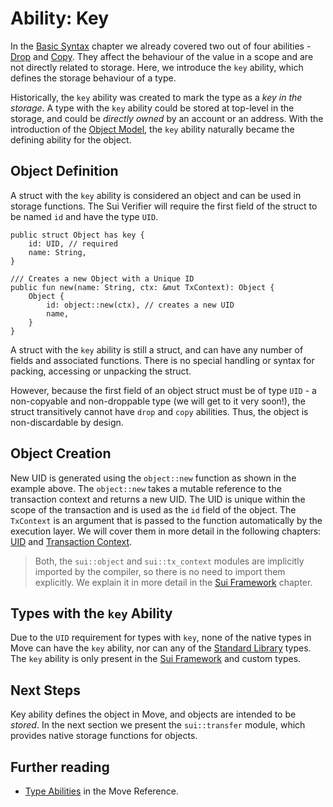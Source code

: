 # Ability: Key

In the [Basic Syntax](./../move-basics) chapter we already covered two out of four abilities -
[Drop](./drop-ability.md) and [Copy](./copy-ability.md). They affect the behaviour of the value in a
scope and are not directly related to storage. Here, we introduce the `key` ability, which defines
the storage behaviour of a type.

Historically, the `key` ability was created to mark the type as a _key in the storage_. A type with
the `key` ability could be stored at top-level in the storage, and could be _directly owned_ by an
account or an address. With the introduction of the [Object Model](./../object), the `key` ability
naturally became the defining ability for the object.

<!-- TODO: What is Sui Verifier - link, later -->

## Object Definition

A struct with the `key` ability is considered an object and can be used in storage functions. The
Sui Verifier will require the first field of the struct to be named `id` and have the type `UID`.

```move
public struct Object has key {
    id: UID, // required
    name: String,
}

/// Creates a new Object with a Unique ID
public fun new(name: String, ctx: &mut TxContext): Object {
    Object {
        id: object::new(ctx), // creates a new UID
        name,
    }
}
```

A struct with the `key` ability is still a struct, and can have any number of fields and associated
functions. There is no special handling or syntax for packing, accessing or unpacking the struct.

However, because the first field of an object struct must be of type `UID` - a non-copyable and
non-droppable type (we will get to it very soon!), the struct transitively cannot have `drop` and
`copy` abilities. Thus, the object is non-discardable by design.

## Object Creation

New UID is generated using the `object::new` function as shown in the example above. The
`object::new` takes a mutable reference to the transaction context and returns a new UID. The UID is
unique within the scope of the transaction and is used as the `id` field of the object. The
`TxContext` is an argument that is passed to the function automatically by the execution layer. We
will cover them in more detail in the following chapters: [UID](./uid-and-id.md) and
[Transaction Context](./../programmability/transaction-context.md).

> Both, the `sui::object` and `sui::tx_context` modules are implicitly imported by the compiler, so
> there is no need to import them explicitly. We explain it in more detail in the
> [Sui Framework](./../programmability/sui-framework.md) chapter.

## Types with the `key` Ability

Due to the `UID` requirement for types with `key`, none of the native types in Move can have the
`key` ability, nor can any of the [Standard Library](./../move-basics/standard-library.md) types.
The `key` ability is only present in the [Sui Framework](./../programmability/sui-framework.md) and
custom types.

## Next Steps

Key ability defines the object in Move, and objects are intended to be _stored_. In the next section
we present the `sui::transfer` module, which provides native storage functions for objects.

## Further reading

- [Type Abilities](/reference/type-abilities.html) in the Move Reference.
